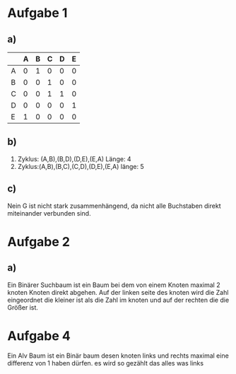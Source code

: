 
# Aufgabe 1
## a)

|     | A   | B   | C   | D   | E   |
| --- | --- | --- | --- | --- | --- |
| A   | 0   | 1   | 0   | 0   | 0   |
| B   | 0   | 0   | 1   | 0   | 0   |
| C   | 0   | 0   | 1   | 1   | 0   |
| D   | 0   | 0   | 0   | 0   | 1   |
| E   | 1   | 0   | 0   | 0   | 0   |
## b)
1. Zyklus: (A,B),(B,D),(D,E),(E,A) Länge: 4
2.  Zyklus:(A,B),(B,C),(C,D),(D,E),(E,A) länge: 5
## c)
Nein G ist nicht stark zusammenhängend, da nicht alle Buchstaben direkt miteinander verbunden sind.

# Aufgabe 2

## a)
Ein Binärer Suchbaum ist ein Baum bei dem von einem Knoten maximal 2 knoten Knoten direkt abgehen. Auf der linken seite des knoten wird die Zahl eingeordnet die kleiner ist als die Zahl im knoten und auf der rechten die die Größer ist. 

# Aufgabe 4
Ein Alv Baum ist ein Binär baum desen knoten links und rechts maximal eine differenz von 1 haben dürfen. es wird so gezählt das alles was links 
